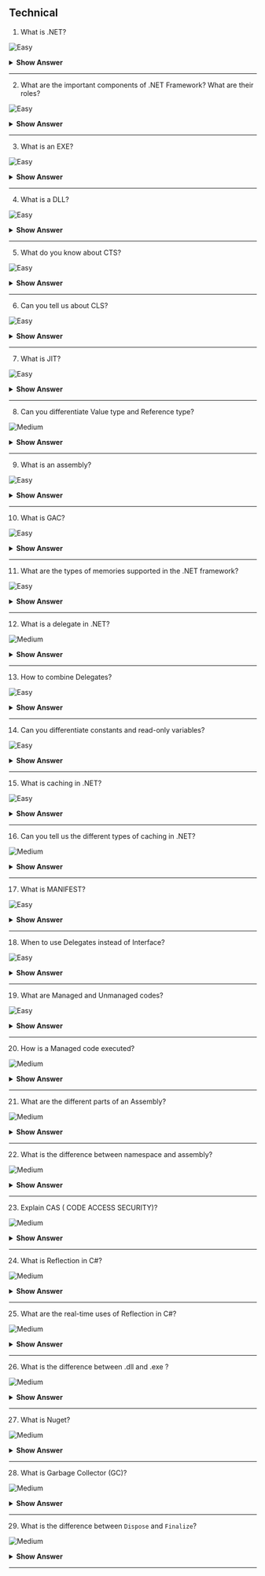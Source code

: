 ## Technical

1. What is .NET?

![Easy](https://github.com/revaturelabs/interviewquestions/blob/dev/ComplexityTags/simple%20(2).svg)

<details> <summary> <b> Show Answer </b> </summary>

<blockquote> 
    
.NET is a free, cross-platform, open-source developer platform for building many kinds of applications. .NET is built on a high-performance runtime that is used in production by many high-scale apps.

**Cloud apps**

 - Cloud native apps
 - Console apps
 - Serverless functions in the cloud
 - Web apps, web APIs, and microservices
 - Cross-platform client apps

**Desktop apps**

 - Games
 - Mobile apps
 - Windows apps

**Windows Desktop apps**

 - Windows Forms
 - Windows WPF
 - Universal Windows Platform (UWP)
 - Windows services

**Other app types**

 - Machine learning
 - Internet of Things (IoT)

</blockquote>

</details>

---

2. What are the important components of .NET Framework? What are their roles?

![Easy](https://github.com/revaturelabs/interviewquestions/blob/dev/ComplexityTags/simple%20(2).svg)

<details> <summary> <b> Show Answer </b> </summary>

<blockquote> 

**CLR** 
- `Common Language Runtime (CLR)` manages the execution of programs written in any language that uses the .NET Framework, for example C#, VB.Net, F# and so on. 
- CLR does various operations like memory management, security checks etc.

**CTS** 
- `CTS stands for Common Type System`. It has a set of rules which state how a data type should be declared, defined and used in the program. For example, int, string, double, all are types managed by CTS.

**CLS**
- `CLS stands for Common Language Specification` and it is a subset of CTS. It defines a set of rules and restrictions that every language must follow which runs under .NET framework. For example, you write a program in different .NET languages C#, VB.NET, J# but if their logic and output is same, then the compiled output assembly will be same for all of them.

**FCL or BCL** 
- `Framework Class Library` is the collection of classes, namespaces, interfaces and value types that are used for .NET applications. For example, String class and its methods like Replace, Substring is provided by .NET framework only and it resides in Base or Framework class library.


</blockquote>

</details>

---

3. What is an EXE?

![Easy](https://github.com/revaturelabs/interviewquestions/blob/dev/ComplexityTags/simple%20(2).svg)

<details> <summary> <b> Show Answer </b> </summary>

<blockquote> 

- EXE is an executable file that runs the application for which it is designed. 
- An EXE is produced when we build an application. 
- That's why the assemblies are loaded directly when we run an EXE. But an EXE cannot be shared with the other applications.

</blockquote>

</details>

---

4. What is a DLL?

![Easy](https://github.com/revaturelabs/interviewquestions/blob/dev/ComplexityTags/simple%20(2).svg)

<details> <summary> <b> Show Answer </b> </summary>

<blockquote> 

Dynamic Link Library (DLL) is a library that consists of code that needs to be hidden. The code is encapsulated inside this library. An application can consist of many DLLs which can be shared with the other programs and applications.

</blockquote>

</details>

---

5. What do you know about CTS?

![Easy](https://github.com/revaturelabs/interviewquestions/blob/dev/ComplexityTags/simple%20(2).svg)

<details> <summary> <b> Show Answer </b> </summary>

<blockquote> 

The common type system defines how types are declared, used, and managed in the common language runtime, and is also an important part of the runtime's support for cross-language integration. The common type system performs the following functions:

- Establishes a framework that helps enable cross-language integration, type safety, and high-performance code execution.

- Provides an object-oriented model that supports the complete implementation of many programming languages.

- Defines rules that languages must follow, which helps ensure that objects written in different languages can interact with each other.

- Provides a library that contains the primitive data types (such as Boolean, Byte, Char, Int32, and UInt64) used in application development.

</blockquote>

</details>

---

6. Can you tell us about CLS?

![Easy](https://github.com/revaturelabs/interviewquestions/blob/dev/ComplexityTags/simple%20(2).svg)

<details> <summary> <b> Show Answer </b> </summary>

<blockquote> 

CLS defines a set of features that are needed by many common applications. It also provides a sort of recipe for any language that is implemented on top of .NET on what it needs to support.

CLS is a subset of the CTS. This means that all of the rules in the CTS also apply to the CLS, unless the CLS rules are more strict. If a component is built using only the rules in the CLS, that is, it exposes only the CLS features in its API, it is said to be CLS-compliant. For instance, the `<framework-librares>` are CLS-compliant precisely because they need to work across all of the languages that are supported on .NET

</blockquote>

</details>

---

7. What is JIT?

![Easy](https://github.com/revaturelabs/interviewquestions/blob/dev/ComplexityTags/simple%20(2).svg)

<details> <summary> <b> Show Answer </b> </summary>

<blockquote> 

- JIT stands for Just In Time. JIT is a compiler that converts Intermediate Language to a Native code.
- The code is converted into Native language during execution. Native code is nothing but hardware specifications that can be read by the CPU. The native code can be stored so that it is accessible for subsequent calls.

</blockquote>

</details>

---

8. Can you differentiate Value type and Reference type?

![Medium](https://github.com/revaturelabs/interviewquestions/blob/dev/ComplexityTags/Medium%20(2).svg)

<details> <summary> <b> Show Answer </b> </summary>

<blockquote> 

- A value type holds a data value within its own memory space. A reference type holds a pointer to another memory location that holds the data.
- In value type, the value is copied to the new location, so there are two identical copies of the same value in the memory. In reference type, the reference is copied while the actual value remains the same.
- A value type is stored in the stack. A reference type is stored on the heap.

**Examples**: The int, float, double, struct, enum are some examples of value types. The class, array, interface are some examples of reference types.

</blockquote>

</details>

---

9. What is an assembly?

![Easy](https://github.com/revaturelabs/interviewquestions/blob/dev/ComplexityTags/simple%20(2).svg)

<details> <summary> <b> Show Answer </b> </summary>

<blockquote> 

- Assembly is unit of deployment like EXE or a DLL. When you create a code and build the solution then the .NET Framework convert it into assembly which you can see inside bin folder. 

- There are 3 types of assemblies:
  - `1. PRIVATE ASSEMBLY` - A private assembly is normally used by a single application only. It is not accessible outside.
  - `2. SHARED ASSEMBLY` - Shared assemblies are usually libraries of code, which multiple applications will use.A shared assembly is normally stored in the global assembly cache.
  - `3. SATELLITE ASSEMBLY` - A satellite Assembly is defined as an assembly with resources only, no executable code.

</blockquote>

</details>

---

10. What is GAC?

![Easy](https://github.com/revaturelabs/interviewquestions/blob/dev/ComplexityTags/simple%20(2).svg)

<details> <summary> <b> Show Answer </b> </summary>

<blockquote> 

- GAC stands for `Global Assembly Cache`. 
- GAC is the place where shared assemblies get stored in a system.

</blockquote>

</details>

---

11. What are the types of memories supported in the .NET framework?

![Easy](https://github.com/revaturelabs/interviewquestions/blob/dev/ComplexityTags/simple%20(2).svg)

<details> <summary> <b> Show Answer </b> </summary>

<blockquote>

Two types of memories are present in .NET. They are:
- **Stack**: Stack is a stored-value type that keeps track of each executing thread and its location. It is used for static memory allocation.

- **Heap**: Heap is a stored reference type that keeps track of the more precise objects or data. It is used for dynamic memory allocation.

</blockquote>

</details>

---

12. What is a delegate in .NET?

![Medium](https://github.com/revaturelabs/interviewquestions/blob/dev/ComplexityTags/Medium%20(2).svg)

<details> <summary> <b> Show Answer </b> </summary>

<blockquote>

A delegate is a type that represents references to methods with a particular parameter list and return type. When you instantiate a delegate, you can associate its instance with any method with a compatible signature and return type. You can invoke (or call) the method through the delegate instance.

Delegates are used to pass methods as arguments to other methods. Event handlers are nothing more than methods that are invoked through delegates. You create a custom method, and a class such as a windows control can call your method when a certain event occurs. The following example shows a delegate declaration:

```C#

public delegate int PerformCalculation(int x, int y);

```

Any method from any accessible class or struct that matches the delegate type can be assigned to the delegate. The method can be either static or an instance method. This flexibility means you can programmatically change method calls, or plug new code into existing classes.

</blockquote>

</details>

---

13. How to combine Delegates?

![Easy](https://github.com/revaturelabs/interviewquestions/blob/dev/ComplexityTags/simple%20(2).svg)

<details> <summary> <b> Show Answer </b> </summary>

<blockquote>

A useful property of delegate objects is that multiple objects can be assigned to one delegate instance by using the `+` operator. The multicast delegate contains a list of the assigned delegates. When the multicast delegate is called, it invokes the delegates in the list, in order. Only delegates of the same type can be combined.

The `-` operator can be used to remove a component delegate from a multicast delegate.

Example:
```C#
using System;

// Define a custom delegate that has a string parameter and returns void.
delegate void CustomDel(string s);

class TestClass
{
    // Define two methods that have the same signature as CustomDel.
    static void Hello(string s)
    {
        Console.WriteLine($"  Hello, {s}!");
    }

    static void Goodbye(string s)
    {
        Console.WriteLine($"  Goodbye, {s}!");
    }

    static void Main()
    {
        // Declare instances of the custom delegate.
        CustomDel hiDel, byeDel, multiDel, multiMinusHiDel;

        // In this example, you can omit the custom delegate if you
        // want to and use Action<string> instead.
        //Action<string> hiDel, byeDel, multiDel, multiMinusHiDel;

        // Initialize the delegate object hiDel that references the
        // method Hello.
        hiDel = Hello;

        // Initialize the delegate object byeDel that references the
        // method Goodbye.
        byeDel = Goodbye;

        // The two delegates, hiDel and byeDel, are combined to
        // form multiDel.
        multiDel = hiDel + byeDel;

        // Remove hiDel from the multicast delegate, leaving byeDel,
        // which calls only the method Goodbye.
        multiMinusHiDel = multiDel - hiDel;

        Console.WriteLine("Invoking delegate hiDel:");
        hiDel("A");
        Console.WriteLine("Invoking delegate byeDel:");
        byeDel("B");
        Console.WriteLine("Invoking delegate multiDel:");
        multiDel("C");
        Console.WriteLine("Invoking delegate multiMinusHiDel:");
        multiMinusHiDel("D");
    }
}
```

**Output:**

Invoking delegate hiDel:

  Hello, A!

Invoking delegate byeDel:

  Goodbye, B!

Invoking delegate multiDel:

  Hello, C!

  Goodbye, C!

Invoking delegate multiMinusHiDel:

  Goodbye, D!


</blockquote>

</details>

---

14. Can you differentiate constants and read-only variables?

![Easy](https://github.com/revaturelabs/interviewquestions/blob/dev/ComplexityTags/simple%20(2).svg)

<details> <summary> <b> Show Answer </b> </summary>

<blockquote>

Constant fields are created using the const keyword and their value remains the same throughout the program. The Read-only fields are created using a read-only keyword and their value can be changed. Const is a compile-time constant while Read-only is a runtime constant.  

</blockquote>

</details>

---

15. What is caching in .NET?

![Easy](https://github.com/revaturelabs/interviewquestions/blob/dev/ComplexityTags/simple%20(2).svg)

<details> <summary> <b> Show Answer </b> </summary>

<blockquote>

Caching is the act of storing data in an intermediate-layer, making subsequent data retrievals faster. Conceptually, caching is a performance optimization strategy and design consideration. Caching can significantly improve app performance by making infrequently changing (or expensive to retrieve) data more readily available. 

</blockquote>

</details>

---

16. Can you tell us the different types of caching in .NET?

![Medium](https://github.com/revaturelabs/interviewquestions/blob/dev/ComplexityTags/simple%20(2).svg)

<details> <summary> <b> Show Answer </b> </summary>

<blockquote>

There are 3 types of caches in .NET:

- In-Memory Cache
- Persistent in-process Cache
- Distributed Cache

</blockquote>

</details>

---

17. What is MANIFEST?

![Easy](https://github.com/revaturelabs/interviewquestions/blob/dev/ComplexityTags/simple%20(2).svg)

<details> <summary> <b> Show Answer </b> </summary>

<blockquote>

Assembly metadata is stored in Manifest. Manifest contains all the metadata needed to do the following things 

- Version of assembly.
- Security identity.
- Scope of the assembly.
- Resolve references to resources and classes.


</blockquote>

</details>

---

18. When to use Delegates instead of Interface?

![Easy](https://github.com/revaturelabs/interviewquestions/blob/dev/ComplexityTags/simple%20(2).svg)

<details> <summary> <b> Show Answer </b> </summary>

<blockquote>

Both delegates and interfaces enable a class designer to separate type declarations and implementation. A given interface can be inherited and implemented by any class or struct. A delegate can be created for a method on any class, as long as the method fits the method signature for the delegate. An interface reference or a delegate can be used by an object that has no knowledge of the class that implements the interface or delegate method. 

**Use a delegate in the following circumstances:**

- An eventing design pattern is used.
- It is desirable to encapsulate a static method.
- The caller has no need to access other properties, methods, or interfaces on the object implementing the method.
- Easy composition is desired.
- A class may need more than one implementation of the method.

**Use an interface in the following circumstances:**

- There is a group of related methods that may be called.
- A class only needs one implementation of the method.
- The class using the interface will want to cast that interface to other interface or class types.
- The method being implemented is linked to the type or identity of the class: for example, comparison methods.

</blockquote>

</details>

---

19. What are Managed and Unmanaged codes?

![Easy](https://github.com/revaturelabs/interviewquestions/blob/dev/ComplexityTags/simple%20(2).svg)

<details> <summary> <b> Show Answer </b> </summary>

<blockquote>

Managed code is just that a code whose execution is managed by a runtime. In this case, the runtime in question is called the Common Language Runtime or CLR, regardless of the implementation (for example, Mono, .NET Framework, or .NET Core/.NET 5+). CLR is in charge of taking the managed code, compiling it into machine code and then executing it. On top of that, runtime provides several important services such as automatic memory management, security boundaries, type safety etc.

In the unmanaged world, the programmer is in charge of pretty much everything. The actual program is, essentially, a binary that the operating system (OS) loads into memory and starts. Everything else, from memory management to security considerations are a burden of the programmer.

</blockquote>

</details>

---

20. How is a Managed code executed?

![Medium](https://github.com/revaturelabs/interviewquestions/blob/dev/ComplexityTags/Medium%20(2).svg)

<details> <summary> <b> Show Answer </b> </summary>

<blockquote>

The steps for executing a managed code are as follows:

- Choose a language compiler depending on the language of the code.
- Convert the code into Intermediate language using its own compiler.
- The IL is then targeted to CLR which converts the code into native code using JIT.
- Execution of Native code.

</blockquote>

</details>

---

21. What are the different parts of an Assembly?

![Medium](https://github.com/revaturelabs/interviewquestions/blob/dev/ComplexityTags/Medium%20(2).svg)

<details> <summary> <b> Show Answer </b> </summary>

<blockquote>

The different parts of an Assembly are:

i. Manifest: Also known as the assembly metadata, it has information about the version of an assembly.

ii. Type Metadata: Binary information of the program.

iii. MSIL: Microsoft Intermediate Language code.

iv. Resources: List of related files.

</blockquote>

</details>

---

22. What is the difference between namespace and assembly?

![Medium](https://github.com/revaturelabs/interviewquestions/blob/dev/ComplexityTags/Medium%20(2).svg)

<details> <summary> <b> Show Answer </b> </summary>

<blockquote>

Following are the differences between namespace and assembly:

- Assembly is physical grouping of logical units, Namespace, logically groups
classes.
- Namespace can span multiple assembly.


</blockquote>

</details>

---

23. Explain CAS ( CODE ACCESS SECURITY)?

![Medium](https://github.com/revaturelabs/interviewquestions/blob/dev/ComplexityTags/Medium%20(2).svg)

<details> <summary> <b> Show Answer </b> </summary>

<blockquote>

.Net provides a security model that prevents unauthorized access to resources. CAS is a part of that security model. CAS is present in the CLR. It enables the users to set permissions at a granular level for the code.


</blockquote>

</details>

---

24. What is Reflection in C#?

![Medium](https://github.com/revaturelabs/interviewquestions/blob/dev/ComplexityTags/Medium%20(2).svg)

<details> <summary> <b> Show Answer </b> </summary>

<blockquote>

Reflection is needed when we want to determine or inspect the content of an assembly. Here, content means the metadata of an assembly like what are the methods in that assembly, what are the properties in that assembly, are they public, are they private, etc.

For example, one of the biggest implementations of Reflection is Visual Studio itself. Suppose, in visual studio, we create an object of the String class, and when we press obj. then visual studio intelligence showing all the properties, methods, fields, etc of that object. And this is possible because of Reflection in C#.

</blockquote>

</details>

---

25. What are the real-time uses of Reflection in C#?

![Medium](https://github.com/revaturelabs/interviewquestions/blob/dev/ComplexityTags/Medium%20(2).svg)

<details> <summary> <b> Show Answer </b> </summary>

<blockquote>

- If we are creating applications like Visual Studio Editors where you want to show internal details 
i.e.. Metadata of an object using Intelligence.
- In unit testing sometimes, we need to invoke private methods to test whether the private members are working properly or not.
- Sometimes we would like to dump properties, methods, and assembly references to a file or probably show it on a screen.
- Late binding can also be achieved by using Reflection in C#. We can use reflection to dynamically create an instance of a type, about which we don’t have any information at compile time. So, Reflection enables us to use code that is not available at compile time.
- Consider an example where we have two alternate implementations of an interface. We want to allow the user to pick one or the other using a config file. With reflection, we can simply read the name of the class whose implementation we want to use from the config file and instantiate an instance of that class. This is another example of late binding using reflection.

</blockquote>
  
</details>

---

26. What is the difference between .dll and .exe ?

![Medium](https://github.com/revaturelabs/interviewquestions/blob/dev/ComplexityTags/Medium%20(2).svg)

<details> <summary> <b> Show Answer </b> </summary>

<blockquote>

Both .dll and .exe are binary files. 

DLL: Dynamic Link Library, its a library of functions. DLL files do not have an entry point-start up function(main function from where program execution starts).  It is loaded dynamically with in a process execution hence it is a in process component. DLLs are faster in performance  as compared to EXEs.  If exceptions are not handeled with in functions of DLL then it will cause process to terminate. 

EXE: Executable files, it is also a library of functions but they do have an entry point from where the program execution starts. It is an out of process component. slower in performance as compared to DLLs.

</blockquote>

</details>

---

27. What is Nuget?

![Medium](https://github.com/revaturelabs/interviewquestions/blob/dev/ComplexityTags/Medium%20(2).svg)

<details> <summary> <b> Show Answer </b> </summary>

<blockquote>

For .NET (including .NET Core), the Microsoft-supported mechanism for sharing code is NuGet, which defines how packages for .NET are created, hosted, and consumed, and provides the tools for each of those roles.

Put simply, a NuGet package is a single ZIP file with the .nupkg extension that contains compiled code (DLLs), other files related to that code, and a descriptive manifest that includes information like the package's version number.

</blockquote>

</details>

---

28. What is Garbage Collector (GC)? 

![Medium](https://github.com/revaturelabs/interviewquestions/blob/dev/ComplexityTags/Medium%20(2).svg)

<details> <summary> <b> Show Answer </b> </summary>

<blockquote>

The garbage collector (GC) manages the allocation and release of memory. For example, in below code you will create object object1 and object2 of classes Employee and Manager in your application. Now you will use these objects for calling any method of that class or assigning some property.

```C#

public static void Main(string[] args)
{
    Employee obj1=new Employee();
    obj1.GetSalary();

    Manager obj2=new Employee();
    obj2.GiveSalary();
}

```
But after the use you did not destroy these objects. Destroying or disposing the objects is necessary, because it is occupying memory which has to be released. So that is what garbage collector do. Release the objects when their work is done. It is done AUTOMATICALLY, no need to code for it.

</blockquote>

</details>

---

29. What is the difference between `Dispose` and `Finalize`?

![Medium](https://github.com/revaturelabs/interviewquestions/blob/dev/ComplexityTags/Medium%20(2).svg)

<details> <summary> <b> Show Answer </b> </summary>

<blockquote>

Dispose is a method of IDisposable interface. Inside this method developer has to write the code to clean or destroy the objects which are no more required. Finalize is called by GARBAGE COLLECTOR automatically and need not to be called by the user code to run.

There is no performance cost associated with Dispose method, as the developers know when the objects will be created and where to clean up them. There is performance cost associated with Finalize method. 

For example, if GC is running in every 10 minutes but there are no objects for cleaning then it is just wasting the memory which it is using for running.

**Dispose method Example**

```C#

public class Demo:IDisposable
{
    private bool disposed=false;
    public void Dispose()
    {
        Dispose(true);
        GC.SuppressFinalize(this);
    }
    protected virtual void Dispose(bool disposing)
    {
        if(!disposed)
        {
            if(disposing)
            {
                //clean up managed objects
            }
            //clean up unmanaged objects
            disposed=true;
        }
    }
}

```

</blockquote>

</details>

---

